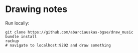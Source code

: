 # Drawing notes

Run locally:

```
git clone https://github.com/abarciauskas-bgse/draw_music
bundle install
rackup
# navigate to localhost:9292 and draw something
```